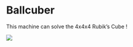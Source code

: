 # Ballcuber

This machine can solve the 4x4x4 Rubik’s Cube !

![]([inematicCrossRows.gif](https://ballcuber.github.io/assets/kinematic/KinematicCrossRows.gif)https://ballcuber.github.io/assets/kinematic/KinematicCrossRows.gif)
